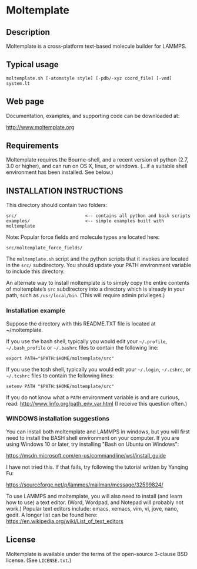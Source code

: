 Moltemplate
===========

##  Description

Moltemplate is a cross-platform text-based molecule builder for LAMMPS. 

## Typical usage

    moltemplate.sh [-atomstyle style] [-pdb/-xyz coord_file] [-vmd] system.lt

## Web page

Documentation, examples, and supporting code can be downloaded at:

http://www.moltemplate.org

## Requirements

Moltemplate requires the Bourne-shell, and a recent version of python 
(2.7, 3.0 or higher), and can run on OS X, linux, or windows. (...if a 
suitable shell environment has been installed.  See below.)


## INSTALLATION INSTRUCTIONS

This directory should contain two folders:

    src/                          <-- contains all python and bash scripts
    examples/                     <-- simple examples built with moltemplate

Note: Popular force fields and molecule types are located here:

    src/moltemplate_force_fields/

The `moltemplate.sh` script and the python scripts that it invokes are 
located in the `src/` subdirectory.  You should update your PATH environment 
variable to include this directory.  

An alternate way to install moltemplate is to simply copy the entire contents
of moltemplate’s `src` subdirectory into a directory which is already in your
path, such as `/usr/local/bin`. (This will require admin privileges.)

### Installation example

Suppose the directory with this README.TXT file is located at ~/moltemplate.

If you use the bash shell, typically you would edit your 
`~/.profile`, `~/.bash_profile` or `~/.bashrc` files to contain the following line:

    export PATH="$PATH:$HOME/moltemplate/src"

If you use the tcsh shell, typically you would edit your 
`~/.login`, `~/.cshrc`, or `~/.tcshrc` files to contain the following lines:

    setenv PATH "$PATH:$HOME/moltemplate/src"

If you do not know what a `PATH` environment variable is and are curious, read:
    http://www.linfo.org/path_env_var.html
(I receive this question often.)

### WINDOWS installation suggestions

   You can install both moltemplate and LAMMPS in windows, but you will first need to install the BASH shell environment on your computer.  If you are using Windows 10 or later, try installing "Bash on Ubuntu on Windows":

https://msdn.microsoft.com/en-us/commandline/wsl/install_guide

   I have not tried this.  If that fails, try following the tutorial written by Yanqing Fu:

https://sourceforge.net/p/lammps/mailman/message/32599824/

   To use LAMMPS and moltemplate, you will also need to install (and learn how to use) a text editor.  (Word, Wordpad, and Notepad will probably not work.)  Popular text editors include: emacs, xemacs, vim, vi, jove, nano, gedit.  A longer list can be found here:
https://en.wikipedia.org/wiki/List_of_text_editors

## License

Moltemplate is available under the terms of the open-source 3-clause BSD 
license.  (See `LICENSE.txt`.)

